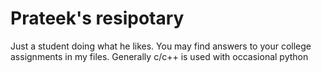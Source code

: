 # Prateek's resipotary
Just a student doing what he likes.
You may find answers to your college assignments in my files.
Generally c/c++ is used with occasional python
